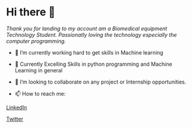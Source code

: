 # Hi there 👋

*Thank you for landing to my account am a Biomedical equipment Technology Student. Passionatly loving the technology especially the computer programming.*


- 🔭 I’m currently working hard to get skills in Machine learning
- 🌱 Currently Excelling Skills in python programming and Machine Learning in general
- 👯 I’m looking to collaborate on any project or Internship opportunities.


- 📫 How to reach me: 

[LinkedIn](https://www.linkedin.com/in/hirwa-nshuti-felix-b9980b19b/)  

[Twitter](https://twitter.com/__hirwa)
